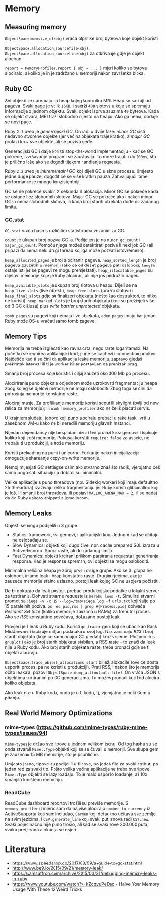 # Memory

## Measuring memory

`ObjectSpace.memsize_of(obj)` vraća otprilike broj byteova koje objekt koristi

`ObjectSpace.allocation_sourcefile(obj)`, `ObjectSpace.allocation_sourceline(obj)` za otkrivanje gdje je objekt alociran.

`report = MemoryProfiler.report { obj = ... }` mjeri koliko se bytova alociralo, a koliko je ih je zadržano u memoriji nakon završetka bloka.

## Ruby GC

Svi objekti se spremaju na heap kojeg kontrolira MRI. Heap se sastoji od pageva. Svaki page je velik `16KB`, i sadrži `408` slotova u koje se spremaju informacije o jednom objektu. Svaki objekt isprva zauzima `40` byteova. Kada se objekt stvara, MRI traži slobodno mjesto na heapu. Ako ga nema, dodaje se novi page.

Ruby `2.1` uveo je *generacijski GC*. On radi u dvije faze: *minor GC* čisti nedavno stvorene objekte (jer većina objekata traje kratko), a *major GC* prolazi kroz *sve* objekte, ali se poziva rjeđe.

Generacijski GC i dalje koristi stop-the-world implementaciju - kad se GC pokrene, izvršavanje programi se zaustavlja. To može trajati i do `100ms`, što je prilično loše ako se dogodi tijekom handlanja requesta.

Ruby `2.2` uveo je *inkrementalni GC* koji dijeli GC u sitne procese. Umjesto jedne duge pauze, dogodit će se više kratkih pauza. Zahvaljujući tome performance je mnogo konzistentniji.

GC se ne pokreće svakih X sekunda ili alokacija. Minor GC se pokreće kada se ostane bez slobodnih slotova. Major GC se pokreće ako i nakon minor GC-a nema slobodnih slotova, ili kada broj starih objekata dođe do zadanog limita.

### GC.stat

`GC.stat` vraća hash s različitim statistikama vezanim za GC.

`count` je ukupan broj poziva GC-a. Podijeljen je na `minor_gc_count` i `major_gc_count`. Pomoću njega možeš detektirati poziva li neki job GC (ali pripazi da nema neki drugi thread koji ga može pozvati istovremeno).

`heap_allocated_pages` je broj alociranih pageva. `heap_sorted_length` je broj pageva zauzetih u memoriji (ako se od deset pageva peti oslobodi, `length` ostaje isti jer se pagevi ne mogu premještati). `heap_allocatable_pages` su dijelovi memorije koje je Ruby alocirao, ali nije još pridružio pageu.

`heap_available_slots` je ukupan broj slotova u heapu. Dijeli se na `heap_live_slots` (live objekti), `heap_free_slots` (prazni slotovi) i `heap_final_slots` gdje su finalizeri objekata (nešto kao destruktori, to nitko ne koristi). `heap_marked_slots` je broj starih objekata (koji su preživjeli više od 3 GC ciklusa) plus *write barrier unprotected* objekata.

`tomb_pages` su pagevi koji nemaju live objekata, `eden_pages` imaju bar jedan. Ruby može OS-u vraćati samo tomb pageve.

## Memory Tips

Memorija ne treba izgledati kao ravna crta, nego raste logaritamski. Na početku se requirea aplikacijski kod, pune se cachevi i connection poolovi. Najčešće kad ti se čini da aplikacija leaka memoriju, zapravo gledaš prekratak interval ili ti je worker killer postavljen na prenizak prag.

Smanji broj procesa koje koristiš i ciljaj zauzeti oko 300 Mb po procesu.

Alociriranje puno objekata odjednom može uzrokovati fragmentaciju heapa zbog kojeg se djelovi memorije ne mogu osloboditi. Zbog toga se čini da potrošnja memorije konstatno raste.

Alociraj manje. Za profiliranje memorije koristi scout ili skylight (bolji od new relica za memoriju); ili `oink` i `memory_profiler` ako ne želiš plaćati servis.

U krajnjem slučaju, jobove koji puno alociraju prebaci u rake task i vrti u zasebnom VM-u kako ne bi neredili memoriju glavnih instanci.

Nijedan dependancy nije besplatan. `derailed` prolazi kroz gemove i ispisuje koliko koji troši memorije. Pokušaj koristiti `require: false` za assete, ne trebaju ti u produkciji, a troše memoriju.

Koristi preloading na pumi i unicornu. Forkanje nakon inicijalizacije omogućuje shareanje copy-on-write memorije.

Nemoj mijenjati GC settingse osim ako stvarno znaš što radiš, vjerojatno ćeš samo pogoršati situaciju, a dobitci su minimalni.

Velike aplikacije s puno threadova (npr. Sidekiq workeri koji imaju defaultno 25 threadova) izazivaju veliku fragmentaciju jer Ruby koristi glibcmalloc koji je loš. Ili smanji broj threadova, ili postavi `MALLOC_ARENA_MAX = 2`, ili se nadaj da će Ruby uskoro shippati s jemallocom.

## Memory Leaks

Objekti se mogu podijeliti u 3 grupe:
* Statics: framework, svi gemovi, i aplikacijski kod. Jednom kad se učitaju ne oslobađaju se.
* Slow Dynamics: objekti koji dugo žive, npr. cache prepared SQL izraza u ActiveRecordu. Sporo raste, ali do zadanog limita.
* Fast Dynamics: objekti kreirani prilikom parsiranja requesta i generiranja responsa. Kad je response spreman, ovi objekti se mogu osloboditi.

Minimalna veličina heapa je zbroj prve i druge grupe. Ako se 3. grupa ne oslobodi, imamo leak i heap konstatno raste. Drugim rječima, ako je zauzeće memorije stalno uzlazno, postoji leak kojeg GC ne uspjeva počistiti.

Da bi dokazao da leak postoji, prebaci produkcijske podatke u lokalni server za testiranje. Dohvati stvarne requeste iz `heroku logs -t`. Simuliraj stvarni promet sa `siege -v -c 15 --log=/tmp/siege.log -f urls.txt` koji šalje po 15 paralelnih poziva. `ps -eo pid,rss | grep #{Process.pid}` dohvaća *Resident Set Size* (koliko memorije zauzima u RAMu) za trenutni proces. Ako se *RSS* konstantno povećava, dokazano postoji leak.

Provjeri je li leak u Ruby kodu. Koristi `gc_tracer` gem koji se ubaci kao Rack Middleware i ispisuje milijun podataka u svoj log. Nas zanimaju *RSS* i broj starih objekata (koje će samo major GC gledati) kroz vrijeme. Plotamo ih s `gnuplot` i ako je broj starih objekata stabilan, a RSS raste - to znači da leak nije u Ruby kodu. Ako broj starih objekata raste, treba pronaći gdje se ti objekti alociraju.

`ObjectSpace.trace_object_allocations_start` bilježi alokacije (ovo će dosta usporiti proces, pa ne koristi u produkciji). Prati RSS, i nakon što je memorija očito leakala, pozovi `ObjectSpace.dump_all(output: file)`. On vraća JSON s objektima sortiranim po GC generacijama. Tu možeš pronaći koji kod alocira koliko objekata.

Ako leak nije u Ruby kodu, onda je u C kodu, tj, vjerojatno je neki Gem u pitanju.

## Real World Memory Optimizations

### mime-types (https://github.com/mime-types/ruby-mime-types/issues/94)

`mime-types` je držao sve tipove u jednom velikom jsonu. Od tog hasha su se onda stvarali `Mime::Type` objekti koji su se čuvali u memoriji. Sve skupa gem je zauzimao 15 MB memorije, što je poprilično.

Umjesto jsona, tipove su podijelili u fileove, po jedan file za svaki atribut, po jedan red za svaki tip. Pošto velika većina aplikacija ne treba sve tipove, `Mime::Type` objekti se lazy loadaju. To je malo usporilo loadanje, ali 10x smanjilo korištenu memoriju.

### ReadCube

ReadCube dashboard reportovi trošili su previše memorije. S `memory_profiler` izmjerio sam da najviše alociraju `number_to_currency` iz ActiveSupporta koji sam includao, `Carmen` koji defaultno učitava sve zemlje na svim jezicima, i `CSV.generate_line` koji svaki put iznova radi `CSV.new`. Svaki pojedinačno nije puno trošio, ali kad se svaki zove 200.000 puta, svaka pretjerana alokacija se osjeti.

# Literatura

* https://www.speedshop.co/2017/03/09/a-guide-to-gc-stat.html
* http://www.be9.io/2015/09/21/memory-leak/
* https://samsaffron.com/archive/2015/03/31/debugging-memory-leaks-in-ruby
* https://www.youtube.com/watch?v=kZcqyuPeDao - Halve Your Memory Usage With These 12 Weird Tricks
